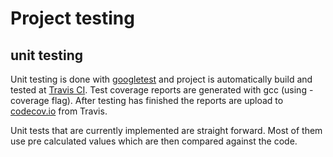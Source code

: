 # Project testing


## unit testing 

Unit testing is done with [googletest](https://github.com/google/googletest) and project is automatically build and tested at [Travis CI](https://travis-ci.org/). Test coverage reports are generated with gcc (using -coverage flag). After testing has finished the reports are upload to [codecov.io](https://codecov.io/) from Travis. 

Unit tests that are currently implemented are 
straight forward. Most of them use pre calculated 
values which are then compared against the code.  


